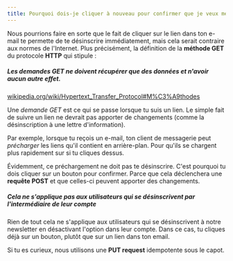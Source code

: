 ```yaml
---
title: Pourquoi dois-je cliquer à nouveau pour confirmer que je veux me désabonner de la lettre d'information ?
---
```


Nous pourrions faire en sorte que le fait de cliquer sur le lien dans ton e-mail te permette de te désinscrire immédiatement, mais cela serait contraire aux normes de l'Internet. Plus précisément, la définition de la __méthode GET__ du protocole __HTTP__ qui stipule :


<Note>
<h5>Les demandes GET ne doivent récupérer que des données et n'avoir aucun autre effet.</h5>

[wikipedia.org/wiki/Hypertext_Transfer_Protocol#M%C3%A9thodes](https://fr.wikipedia.org/wiki/Hypertext_Transfer_Protocol#M%C3%A9thodes)
</Note>

Une _demande GET_ est ce qui se passe lorsque tu suis un lien. Le simple fait de suivre un lien ne devrait pas apporter de changements (comme la désinscription à une lettre d'information).

Par exemple, lorsque tu reçois un e-mail, ton client de messagerie peut _précharger_ les liens qu'il contient en arrière-plan. Pour qu'ils se chargent plus rapidement sur si tu cliques dessus.

Évidemment, ce préchargement ne doit pas te désinscrire. C'est pourquoi tu dois cliquer sur un bouton pour confirmer. Parce que cela déclenchera une __requête POST__ et que celles-ci peuvent apporter des changements.

<Tip>

##### Cela ne s'applique pas aux utilisateurs qui se désinscrivent par l'intermédiaire de leur compte

Rien de tout cela ne s'applique aux utilisateurs qui se désinscrivent à notre newsletter en désactivant l'option
dans leur compte. Dans ce cas, tu cliques déjà sur un bouton, plutôt
que sur un lien dans ton email.

Si tu es curieux, nous utilisons une __PUT request__ idempotente sous le capot.
</Tip>


